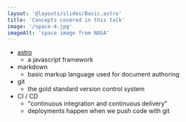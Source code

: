 ```yaml
---
layout: '@layouts/slides/Basic.astro'
title: 'Concepts covered in this talk'
image: '/space-4.jpg'
imageAlt: 'space image from NASA'
---
```

- [astro](https://astro.build/)
  - a javascript framework
- markdown
  - basic markup language used for document authoring
- git
  - the gold standard version control system
- CI / CD
  - "continuous integration and continuous delivery"
  - deployments happen when we push code with git
